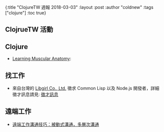 {:title "ClojureTW 週報 2018-03-03"
:layout :post
:author "coldnew"
:tags  ["clojure"]
:toc true}

## ClojrueTW 活動



## Clojure
- [Learning Muscular Anatomy](http://zerolib.com/learning-muscular-anatomy.html):


## 找工作

- 來自台灣的 [Libgirl Co., Ltd.](https://libgirl.com/) 徵求 Common Lisp 以及 Node.js 開發者，詳細徵才訊息請見: [徵才訊息](https://docs.google.com/document/d/1vmSmlVA5TiYvTRoCtCWLCNd0mS6BaijUPTGQPw5FfyM/edit#)

## 遠端工作

- [遠端工作溝通技巧：被動式溝通，多層次溝通](http://blog.turn.tw/?p=3679)